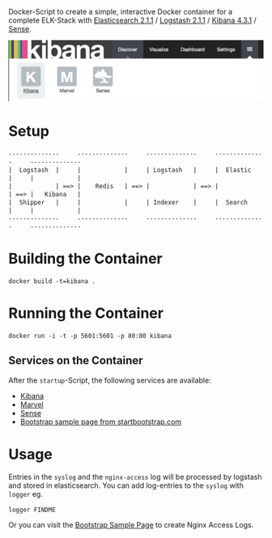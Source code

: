Docker-Script to create a simple, interactive Docker container for a complete ELK-Stack with [Elasticsearch 2.1.1](http://www.elasticsearch.com/products/elasticsearch/) / [Logstash 2.1.1](http://www.elasticsearch.com/products/logstash/) / [Kibana 4.3.1](http://www.elasticsearch.com/products/kibana/) / [Sense](https://github.com/elastic/sense).

![Kibana - Marvel - Sense](kibana.png)

# Setup
```
--------------     --------------     --------------     --------------     --------------
|  Logstash  |     |            |     | Logstash   |     |  Elastic   |     |            |
|            | ==> |    Redis   | ==> |            | ==> |            | ==> |   Kibana   |
|  Shipper   |     |            |     | Indexer    |     |  Search    |     |            |
--------------     --------------     --------------     --------------     --------------
```

# Building the Container
```
docker build -t=kibana .
```

# Running the Container

```
docker run -i -t -p 5601:5601 -p 80:80 kibana
```
## Services on the Container
After the `startup`-Script, the following services are available:
- [Kibana](http://192.168.99.100:5601/app/kibana)
- [Marvel](http://192.168.99.100:5601/app/marvel)
- [Sense](http://192.168.99.100:5601/app/sense)
- [Bootstrap sample page from startbootstrap.com](http://192.168.99.100)

# Usage
Entries in the `syslog` and the `nginx-access` log will be processed by logstash and stored in elasticsearch. You can add log-entries to the `syslog` with `logger` eg.

```
logger FINDME
```
Or you can visit the [Bootstrap Sample Page](http://192.168.99.100) to create Nginx Access Logs.
